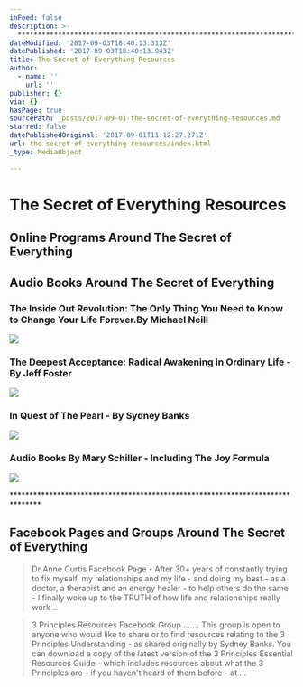 ```yaml
---
inFeed: false
description: >-
  *******************************************************************************
dateModified: '2017-09-03T18:40:13.313Z'
datePublished: '2017-09-03T18:40:13.943Z'
title: The Secret of Everything Resources
author:
  - name: ''
    url: ''
publisher: {}
via: {}
hasPage: true
sourcePath: _posts/2017-09-01-the-secret-of-everything-resources.md
starred: false
datePublishedOriginal: '2017-09-01T11:12:27.271Z'
url: the-secret-of-everything-resources/index.html
_type: MediaObject

---
```

# The Secret of Everything Resources

## Online Programs Around The Secret of Everything 

## Audio Books Around The Secret of Everything

### The Inside Out Revolution: The Only Thing You Need to Know to Change Your Life Forever.By Michael Neill
![](https://the-grid-user-content.s3-us-west-2.amazonaws.com/d7bad204-82d5-4150-b2e0-4c5d93c66657.jpg)

### The Deepest Acceptance: Radical Awakening in Ordinary Life - By Jeff Foster
![](https://the-grid-user-content.s3-us-west-2.amazonaws.com/4cf8b779-9223-419f-9365-08c91c678e14.jpg)

### In Quest of The Pearl - By Sydney Banks
![](https://the-grid-user-content.s3-us-west-2.amazonaws.com/423d6baa-e8c2-49b6-a3ca-eeefa689b0eb.jpg)

### Audio Books By Mary Schiller - Including The Joy Formula
![](https://the-grid-user-content.s3-us-west-2.amazonaws.com/ac707a8c-0196-4e10-ae0c-094ef2eb8f72.jpg)

\*\*\*\*\*\*\*\*\*\*\*\*\*\*\*\*\*\*\*\*\*\*\*\*\*\*\*\*\*\*\*\*\*\*\*\*\*\*\*\*\*\*\*\*\*\*\*\*\*\*\*\*\*\*\*\*\*\*\*\*\*\*\*\*\*\*\*\*\*\*\*\*\*\*\*\*\*\*\*

## Facebook Pages and Groups Around The Secret of Everything

> Dr Anne Curtis Facebook Page - After 30+ years of constantly trying to fix myself, my relationships and my life - and doing my best - as a doctor, a therapist and an energy healer - to help others do the same - I finally woke up to the TRUTH of how life and relationships really work ..

> 3 Principles Resources Facebook Group ....... This group is open to anyone who would like to share or to find resources relating to the 3 Principles Understanding - as shared originally by Sydney Banks. You can download a copy of the latest version of the 3 Principles Essential Resources Guide - which includes resources about what the 3 Principles are - if you haven't heard of them before - at ...